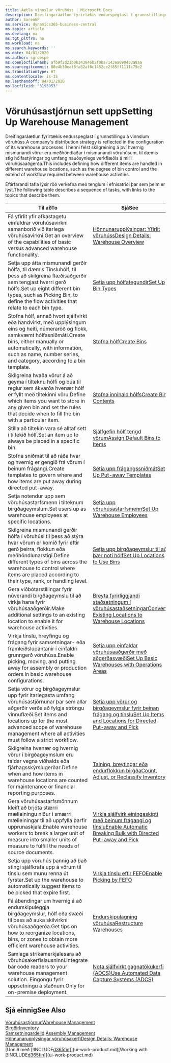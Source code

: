 ```yaml
---
title: Áætla vinnslur vöruhúss | Microsoft Docs
description: Dreifingaráætlun fyrirtækis endurspeglast í grunnstillingu á vinnslum vöruhúss. Í henni felst skilgreining á því hvernig mismunandi vörur eru meðhöndlaðar í mismunandi vöruhúsum, til dæmis stig hólfastýringar og umfang nauðsynlegs verkflæðis á milli vöruhúsaaðgerða.
author: SorenGP
ms.service: dynamics365-business-central
ms.topic: article
ms.devlang: na
ms.tgt_pltfrm: na
ms.workload: na
ms.search.keywords: ''
ms.date: 04/01/2020
ms.author: sgroespe
ms.openlocfilehash: afb9f2d21b0b343846b2f0ba7143ea090433a8aa
ms.sourcegitcommit: 88e4b30eaf6fa32af0c1452ce2f85ff1111c75e2
ms.translationtype: HT
ms.contentlocale: is-IS
ms.lasthandoff: 04/01/2020
ms.locfileid: "3195953"
---
```

# <a name="setting-up-warehouse-management"></a><span data-ttu-id="ce1b6-104">Vöruhúsastjórnun sett upp</span><span class="sxs-lookup"><span data-stu-id="ce1b6-104">Setting Up Warehouse Management</span></span>
<span data-ttu-id="ce1b6-105">Dreifingaráætlun fyrirtækis endurspeglast í grunnstillingu á vinnslum vöruhúss.</span><span class="sxs-lookup"><span data-stu-id="ce1b6-105">A company's distribution strategy is reflected in the configuration of its warehouse processes.</span></span> <span data-ttu-id="ce1b6-106">Í henni felst skilgreining á því hvernig mismunandi vörur eru meðhöndlaðar í mismunandi vöruhúsum, til dæmis stig hólfastýringar og umfang nauðsynlegs verkflæðis á milli vöruhúsaaðgerða.</span><span class="sxs-lookup"><span data-stu-id="ce1b6-106">This includes defining how different items are handled in different warehouse locations, such as the degree of bin control and the extend of workflow required between warehouse activities.</span></span>  

 <span data-ttu-id="ce1b6-107">Eftirfarandi tafla lýsir röð verkefna með tenglum í efnisatriði þar sem þeim er lýst.</span><span class="sxs-lookup"><span data-stu-id="ce1b6-107">The following table describes a sequence of tasks, with links to the topics that describe them.</span></span>   

|<span data-ttu-id="ce1b6-108">**Til að**</span><span class="sxs-lookup"><span data-stu-id="ce1b6-108">**To**</span></span>|<span data-ttu-id="ce1b6-109">**Sjá**</span><span class="sxs-lookup"><span data-stu-id="ce1b6-109">**See**</span></span>|  
|------------|-------------|  
|<span data-ttu-id="ce1b6-110">Fá yfirlit yfir afkastagetu einfaldrar vöruhúsavirkni samanborið við ítarlega vöruhúsavirkni.</span><span class="sxs-lookup"><span data-stu-id="ce1b6-110">Get an overview of the capabilities of basic versus advanced warehouse functionality.</span></span>|[<span data-ttu-id="ce1b6-111">Hönnunarupplýsingar: Yfirlit vöruhúss</span><span class="sxs-lookup"><span data-stu-id="ce1b6-111">Design Details: Warehouse Overview</span></span>](design-details-warehouse-overview.md)|  
|<span data-ttu-id="ce1b6-112">Setja upp átta mismunandi gerðir hólfa, til dæmis Tínsluhólf, til þess að skilgreina flæðisaðgerðir sem tengjast hverri gerð hólfs.</span><span class="sxs-lookup"><span data-stu-id="ce1b6-112">Set up eight different bin types, such as Picking Bin, to define the flow activities that relate to each bin type.</span></span>|[<span data-ttu-id="ce1b6-113">Setja upp hólfategundir</span><span class="sxs-lookup"><span data-stu-id="ce1b6-113">Set Up Bin Types</span></span>](warehouse-how-to-set-up-bin-types.md)|  
|<span data-ttu-id="ce1b6-114">Stofna hólf, annað hvort sjálfvirkt eða handvirkt, með upplýsingum eins og heiti, númeraröð og flokk, samkvæmt hólfasniðmáti.</span><span class="sxs-lookup"><span data-stu-id="ce1b6-114">Create bins, either manually or automatically, with information, such as name, number series, and category, according to a bin template.</span></span>|[<span data-ttu-id="ce1b6-115">Stofna hólf</span><span class="sxs-lookup"><span data-stu-id="ce1b6-115">Create Bins</span></span>](warehouse-how-to-create-individual-bins.md)|  
|<span data-ttu-id="ce1b6-116">Skilgreina hvaða vörur á að geyma í tilteknu hólfi og búa til reglur sem ákvarða hvenær hólf er fyllt með tiltekinni vöru.</span><span class="sxs-lookup"><span data-stu-id="ce1b6-116">Define which items you want to store in any given bin and set the rules that decide when to fill the bin with a particular item.</span></span>|[<span data-ttu-id="ce1b6-117">Stofna innihald hólfs</span><span class="sxs-lookup"><span data-stu-id="ce1b6-117">Create Bin Contents</span></span>](warehouse-how-to-set-up-bin-contents.md)|  
|<span data-ttu-id="ce1b6-118">Stilla að tiltekin vara sé alltaf sett í tiltekið hólf.</span><span class="sxs-lookup"><span data-stu-id="ce1b6-118">Set an item up to always be placed in a specific bin.</span></span>|[<span data-ttu-id="ce1b6-119">Sjálfgefin hólf tengd vörum</span><span class="sxs-lookup"><span data-stu-id="ce1b6-119">Assign Default Bins to Items</span></span>](warehouse-how-to-assign-default-bins-to-items.md)|
|<span data-ttu-id="ce1b6-120">Stofna sniðmát til að ráða hvar og hvernig er gengið frá vörum í beinum frágangi.</span><span class="sxs-lookup"><span data-stu-id="ce1b6-120">Create templates to govern where and how items are put away during directed put-away.</span></span>|[<span data-ttu-id="ce1b6-121">Setja upp frágangssniðmát</span><span class="sxs-lookup"><span data-stu-id="ce1b6-121">Set Up Put-away Templates</span></span>](warehouse-how-to-set-up-put-away-templates.md)|
|<span data-ttu-id="ce1b6-122">Setja notendur upp sem vöruhúsastarfsmenn í tilteknum birgðageymslum.</span><span class="sxs-lookup"><span data-stu-id="ce1b6-122">Set users up as warehouse employees at specific locations.</span></span>|[<span data-ttu-id="ce1b6-123">Setja upp vöruhúsastarfsmenn</span><span class="sxs-lookup"><span data-stu-id="ce1b6-123">Set Up Warehouse Employees</span></span>](warehouse-how-to-set-up-warehouse-employees.md)|
|<span data-ttu-id="ce1b6-124">Skilgreina mismunandi gerðir hólfa í vöruhúsi til þess að stýra hvar vörum er komið fyrir eftir gerð þeirra, flokkun eða meðhöndlunarstigi.</span><span class="sxs-lookup"><span data-stu-id="ce1b6-124">Define different types of bins across the warehouse to control where items are placed according to their type, rank, or handling level.</span></span>|[<span data-ttu-id="ce1b6-125">Setja upp birgðageymslur til að þær noti hólf</span><span class="sxs-lookup"><span data-stu-id="ce1b6-125">Set Up Locations to Use Bins</span></span>](warehouse-how-to-set-up-locations-to-use-bins.md)|
|<span data-ttu-id="ce1b6-126">Gera viðbótarstillingar fyrir núverandi birgðageymslu til að virkja hana fyrir vöruhúsaaðgerðir.</span><span class="sxs-lookup"><span data-stu-id="ce1b6-126">Make additional settings to an existing location to enable it for warehouse activities.</span></span>|[<span data-ttu-id="ce1b6-127">Breyta fyrirliggjandi staðsetningum í vöruhúsastaðsetningar</span><span class="sxs-lookup"><span data-stu-id="ce1b6-127">Convert Existing Locations to Warehouse Locations</span></span>](warehouse-how-to-convert-existing-locations-to-warehouse-locations.md)|
|<span data-ttu-id="ce1b6-128">Virkja tínslu, hreyfingu og frágang fyrir samsetningar- eða framleiðslupantanir í einfaldri grunngerð vöruhúss.</span><span class="sxs-lookup"><span data-stu-id="ce1b6-128">Enable picking, moving, and putting away for assembly or production orders in basic warehouse configurations.</span></span>|[<span data-ttu-id="ce1b6-129">Setja upp einfaldar vöruhúsaaðgerðir með aðgerðasvæði</span><span class="sxs-lookup"><span data-stu-id="ce1b6-129">Set Up Basic Warehouses with Operations Areas</span></span>](warehouse-how-to-set-up-basic-warehouses-with-operations-areas.md)|  
|<span data-ttu-id="ce1b6-130">Setja vörur og birgðageymslur upp fyrir ítarlegasta umfang vöruhúsastjórnunar þar sem allar aðgerðir verða að fylgja ströngu vinnuflæði.</span><span class="sxs-lookup"><span data-stu-id="ce1b6-130">Set items and locations up for the most advanced scope of warehouse management where all activities must follow a strict workflow.</span></span>|[<span data-ttu-id="ce1b6-131">Setja upp vörur og birgðageymslur fyrir beinan frágang og tínslu</span><span class="sxs-lookup"><span data-stu-id="ce1b6-131">Set Up Items and Locations for Directed Put-away and Pick</span></span>](warehouse-how-to-set-up-items-for-directed-put-away-and-pick.md)|  
|<span data-ttu-id="ce1b6-132">Skilgreina hvenær og hvernig vörur í birgðageymslum eru taldar vegna viðhalds eða fjárhagsskýrslugerðar.</span><span class="sxs-lookup"><span data-stu-id="ce1b6-132">Define when and how items in warehouse locations are counted for maintenance or financial reporting purposes.</span></span>|[<span data-ttu-id="ce1b6-133">Talning, breytingar eða endurflokkun birgða</span><span class="sxs-lookup"><span data-stu-id="ce1b6-133">Count, Adjust, or Reclassify Inventory</span></span>](inventory-how-count-adjust-reclassify.md)|
|<span data-ttu-id="ce1b6-134">Gera vöruhúsastarfsmönnum kleift að brjóta stærri mælieiningu niður í smærri mælieiningar til að uppfylla þarfir upprunaskjala.</span><span class="sxs-lookup"><span data-stu-id="ce1b6-134">Enable warehouse workers to break a larger unit of measure into smaller units of measure to fulfill the needs of source documents.</span></span>|[<span data-ttu-id="ce1b6-135">Virkja sjálfvirk einingaskipti með beinum frágangi og tínslu</span><span class="sxs-lookup"><span data-stu-id="ce1b6-135">Enable Automatic Breaking Bulk with Directed Put-away and Pick</span></span>](warehouse-enable-automatic-breaking-bulk-with-directed-put-away-and-pick.md)|  
|<span data-ttu-id="ce1b6-136">Setja upp vöruhús þannig að það stingi sjálfkrafa upp á vörum til tínslu sem munu renna út fyrstar.</span><span class="sxs-lookup"><span data-stu-id="ce1b6-136">Set up the warehouse to automatically suggest items to be picked that expire first.</span></span>|[<span data-ttu-id="ce1b6-137">Virkja tínslu eftir FEFO</span><span class="sxs-lookup"><span data-stu-id="ce1b6-137">Enable Picking by FEFO</span></span>](warehouse-picking-by-fefo.md)|
|<span data-ttu-id="ce1b6-138">Fá ábendingar um hvernig á að endurskipuleggja birgðageymslur, hólf eða svæði til þess að auka skilvirkni vöruhúsaaðgerða.</span><span class="sxs-lookup"><span data-stu-id="ce1b6-138">Get tips on how to reorganize locations, bins, or zones to obtain more efficient warehouse activities.</span></span>|[<span data-ttu-id="ce1b6-139">Endurskipulagning vöruhúsa</span><span class="sxs-lookup"><span data-stu-id="ce1b6-139">Restructure Warehouses</span></span>](warehouse-how-to-restructure-warehouses.md)|
|<span data-ttu-id="ce1b6-140">Samlaga strikamerkjalesara að vöruhúsakerfislausninni.</span><span class="sxs-lookup"><span data-stu-id="ce1b6-140">Integrate bar code readers to your warehouse management solution.</span></span> <span data-ttu-id="ce1b6-141">Eingöngu fyrir uppsetningu á staðnum.</span><span class="sxs-lookup"><span data-stu-id="ce1b6-141">Only for on-premise deployment.</span></span>|[<span data-ttu-id="ce1b6-142">Nota sjálfvirkt gagnatökukerfi (ADCS)</span><span class="sxs-lookup"><span data-stu-id="ce1b6-142">Use Automated Data Capture Systems (ADCS)</span></span>](warehouse-use-automated-data-capture-systems-adcs.md)|

## <a name="see-also"></a><span data-ttu-id="ce1b6-143">Sjá einnig</span><span class="sxs-lookup"><span data-stu-id="ce1b6-143">See Also</span></span>  
[<span data-ttu-id="ce1b6-144">Vöruhúsastjórnun</span><span class="sxs-lookup"><span data-stu-id="ce1b6-144">Warehouse Management</span></span>](warehouse-manage-warehouse.md)  
[<span data-ttu-id="ce1b6-145">Birgðir</span><span class="sxs-lookup"><span data-stu-id="ce1b6-145">Inventory</span></span>](inventory-manage-inventory.md)  
<span data-ttu-id="ce1b6-146">[Samsetningardeild](assembly-assemble-items.md)  </span><span class="sxs-lookup"><span data-stu-id="ce1b6-146">[Assembly Management](assembly-assemble-items.md)  </span></span>  
[<span data-ttu-id="ce1b6-147">Hönnunarupplýsingar vöruhúsakerfi</span><span class="sxs-lookup"><span data-stu-id="ce1b6-147">Design Details: Warehouse Management</span></span>](design-details-warehouse-management.md)  
<span data-ttu-id="ce1b6-148">[Unnið með [!INCLUDE[d365fin](includes/d365fin_md.md)]](ui-work-product.md)</span><span class="sxs-lookup"><span data-stu-id="ce1b6-148">[Working with [!INCLUDE[d365fin](includes/d365fin_md.md)]](ui-work-product.md)</span></span>
